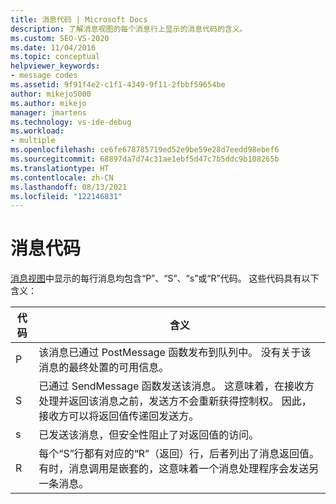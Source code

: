 ```yaml
---
title: 消息代码 | Microsoft Docs
description: 了解消息视图的每个消息行上显示的消息代码的含义。
ms.custom: SEO-VS-2020
ms.date: 11/04/2016
ms.topic: conceptual
helpviewer_keywords:
- message codes
ms.assetid: 9f91f4e2-c1f1-4349-9f11-2fbbf59654be
author: mikejo5000
ms.author: mikejo
manager: jmartens
ms.technology: vs-ide-debug
ms.workload:
- multiple
ms.openlocfilehash: ce6fe678785719ed52e9be59e28d7eedd98ebef6
ms.sourcegitcommit: 68897da7d74c31ae1ebf5d47c7b5ddc9b108265b
ms.translationtype: HT
ms.contentlocale: zh-CN
ms.lasthandoff: 08/13/2021
ms.locfileid: "122146831"
---
```

# <a name="message-codes"></a>消息代码
[消息视图](../debugger/messages-view.md)中显示的每行消息均包含“P”、“S”、“s”或“R”代码。 这些代码具有以下含义：

|代码|含义|
|----------|-------------|
|P|该消息已通过 PostMessage 函数发布到队列中。 没有关于该消息的最终处置的可用信息。|
|S|已通过 SendMessage 函数发送该消息。 这意味着，在接收方处理并返回该消息之前，发送方不会重新获得控制权。 因此，接收方可以将返回值传递回发送方。|
|s|已发送该消息，但安全性阻止了对返回值的访问。|
|R|每个“S”行都有对应的“R”（返回）行，后者列出了消息返回值。 有时，消息调用是嵌套的，这意味着一个消息处理程序会发送另一条消息。|